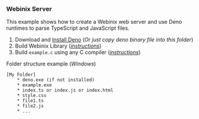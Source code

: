 ### Webinix Server

This example shows how to create a Webinix web server and use Deno runtimes to parse TypeScript and JavaScript files.

 1. Download and [Install Deno](https://github.com/denoland/deno/releases) (*Or just copy deno binary file into this folder*)
 2. Build Webinix Library (*[instructions](https://github.com/alifcommunity/webinix/tree/main/build)*)
 3. Build `example.c` using any C compiler (*[instructions](https://github.com/alifcommunity/webinix/tree/main/examples/C)*)

Folder structure example (*Windows*)

    [My Folder]
	    * deno.exe (if not installed)
	    * example.exe
	    * index.ts or index.js or index.html
	    * style.css
	    * file1.ts
	    * file2.js
	    * ...
